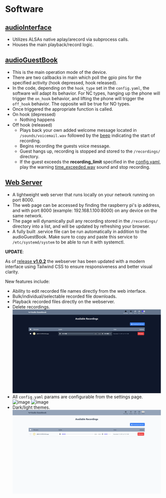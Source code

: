 # Software

## [audioInterface](src/audioInterface.py)

- Utilizes ALSAs native aplay/arecord via subprocess calls.
- Houses the main playback/record logic.

## [audioGuestBook](src/audioGuestBook.py)

- This is the main operation mode of the device.
- There are two callbacks in main which poll the gpio pins for the specified activity (hook depressed, hook released).
- In the code, depending on the `hook_type` set in the `config.yaml`, the software will adapt its behavior. For NC types, hanging up the phone will trigger the `on_hook` behavior, and lifting the phone will trigger the `off_hook` behavior. The opposite will be true for NO types.
- Once triggered the appropriate function is called.
- On hook (depressed)
  - Nothing happens
- Off hook (released)
  - Plays back your own added welcome message located in `/sounds/voicemail.wav` followed by the [beep](/sounds/beep.wav) indicating the start of recording.
  - Begins recording the guests voice message.
  - Guest hangs up, recording is stopped and stored to the `/recordings/` directory.
  - If the guest exceeds the **recording_limit** specified in the [config.yaml](/config.yaml), play the warning [time_exceeded.wav](/sounds/time_exceeded.wav) sound and stop recording.

## [Web Server](webserver/server.py)

- A lightweight web server that runs locally on your network running on port 8000.
- The web page can be accessed by finding the raspberry pi's ip address, and with port 8000 (example: 192.168.1.100:8000) on any device on the same network.
- The page will dynamically pull any recording stored in the `/recordings/` directory into a list, and will be updated by refreshing your browser.
- A fully built .service file can be run automatically in addition to the audioGuestBook. Make sure to copy and paste this service to `/etc/systemd/system` to be able to run it with systemctl.

**UPDATE**:

  As of [release **v1.0.2**](https://github.com/nickpourazima/rotary-phone-audio-guestbook/releases/tag/v1.0.2) the webserver has been updated with a modern interface using Tailwind CSS to ensure responsiveness and better visual clarity.

  New features include:

- Ability to edit recorded file names directly from the web interface.
- Bulk/individual/selectable recorded file downloads.
- Playback recorded files directly on the webserver.
- Delete recordings.
![image](../images/webserver_home_dark.png)
- All `config.yaml` params are configurable from the settings page.
![image](../images/webserver_settings_dark_1.png)
![image](../images/webserver_settings_dark_2.png)
- Dark/light themes.
![image](../images/webserver_home_light.png)
